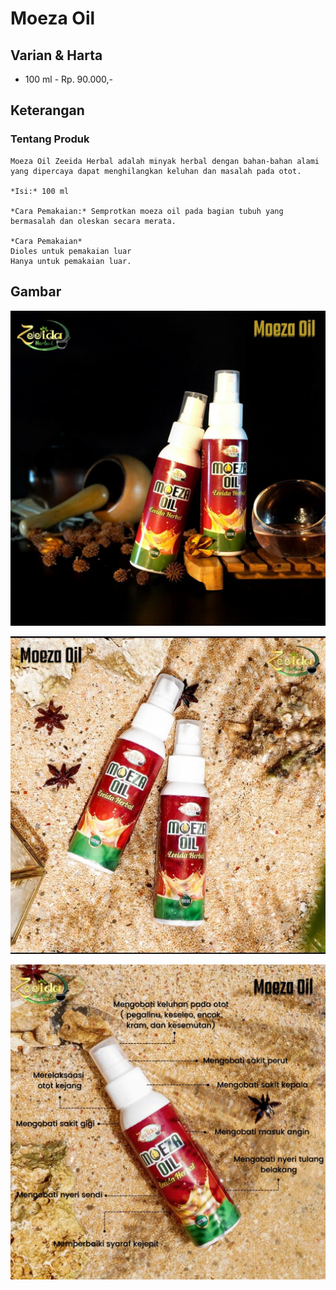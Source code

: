 # Moeza Oil

## Varian & Harta

- 100 ml - Rp. 90.000,-

## Keterangan

### Tentang Produk

```
Moeza Oil Zeeida Herbal adalah minyak herbal dengan bahan-bahan alami yang dipercaya dapat menghilangkan keluhan dan masalah pada otot.

*Isi:* 100 ml

*Cara Pemakaian:* Semprotkan moeza oil pada bagian tubuh yang bermasalah dan oleskan secara merata.

*Cara Pemakaian*
Dioles untuk pemakaian luar
Hanya untuk pemakaian luar.
```

## Gambar

![Moeza Oil](img/zeeida-moeza-oil.jpeg)

![Moeza Oil](img/zeeida-moeza-oil-1.jpeg)

![Moeza Oil](img/zeeida-moeza-oil-keterangan.jpeg)

